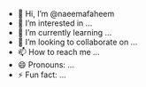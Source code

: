- 👋 Hi, I’m @naeemafaheem
- 👀 I’m interested in ...
- 🌱 I’m currently learning ...
- 💞️ I’m looking to collaborate on ...
- 📫 How to reach me ...
- 😄 Pronouns: ...
- ⚡ Fun fact: ...

<!---
naeemafaheem/naeemafaheem is a ✨ special ✨ repository because its `README.md` (this file) appears on your GitHub profile.
You can click the Preview link to take a look at your changes.
--->
